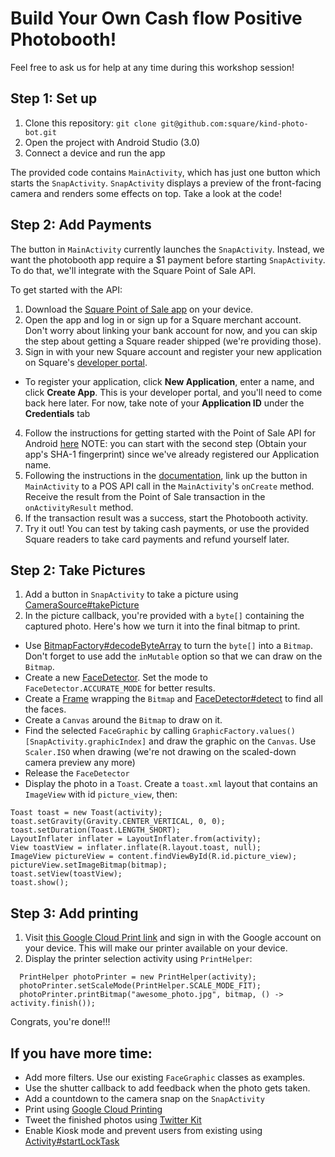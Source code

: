 # Build Your Own Cash flow Positive Photobooth!

Feel free to ask us for help at any time during this workshop session! 

## Step 1: Set up

1. Clone this repository: `git clone git@github.com:square/kind-photo-bot.git` 
2. Open the project with Android Studio (3.0)
3. Connect a device and run the app

The provided code contains `MainActivity`, which has just one button which starts the `SnapActivity`. `SnapActivity` displays a preview of the front-facing camera and renders some effects on top. Take a look at the code!

## Step 2: Add Payments

The button in `MainActivity` currently launches the `SnapActivity`. Instead, we want the photobooth app require a $1 payment before starting `SnapActivity`. To do that, we'll integrate with the Square Point of Sale API.

To get started with the API:

1. Download the [Square Point of Sale app](https://play.google.com/store/apps/details?id=com.squareup) on your device.
2. Open the app and log in or sign up for a Square merchant account. Don't worry about linking your bank account for now, and you can skip the step about getting a Square reader shipped (we're providing those).
3. Sign in with your new Square account and register your new application on Square's [developer portal](https://connect.squareup.com/apps). 
  * To register your application, click **New Application**, enter a name, and click **Create App**. This is your developer portal, and you'll need to come back here later. For now, take note of your **Application ID** under the **Credentials** tab
4. Follow the instructions for getting started with the Point of Sale API for Android [here](https://docs.connect.squareup.com/articles/point-of-sale-api-android) NOTE: you can start with the second step (Obtain your app's SHA-1 fingerprint) since we've already registered our Application name.
5. Following the instructions in the [documentation](https://docs.connect.squareup.com/articles/point-of-sale-api-android), link up the button in `MainActivity` to a POS API call in the `MainActivity`'s `onCreate` method. Receive the result from the Point of Sale transaction in the `onActivityResult` method.
6. If the transaction result was a success, start the Photobooth activity.
7. Try it out! You can test by taking cash payments, or use the provided Square readers to take card payments and refund yourself later.

## Step 2: Take Pictures

1. Add a button in `SnapActivity` to take a picture using <a href="https://developers.google.com/android/reference/com/google/android/gms/vision/CameraSource.html#takePicture(com.google.android.gms.vision.CameraSource.ShutterCallback, com.google.android.gms.vision.CameraSource.PictureCallback)">CameraSource#takePicture</a>
2. In the picture callback, you're provided with a `byte[]` containing the captured photo. Here's how we turn it into the final bitmap to print.
  * Use <a href="https://developer.android.com/reference/android/graphics/BitmapFactory.html#decodeByteArray(byte[], int, int, android.graphics.BitmapFactory.Options)">BitmapFactory#decodeByteArray</a> to turn the `byte[]` into a `Bitmap`. Don't forget to use add the `inMutable` option so that we can draw on the `Bitmap`. 
  * Create a new <a href="https://developers.google.com/android/reference/com/google/android/gms/vision/face/FaceDetector">FaceDetector</a>. Set the mode to `FaceDetector.ACCURATE_MODE` for better results. 
  * Create a <a href="https://developers.google.com/android/reference/com/google/android/gms/vision/Frame">Frame</a> wrapping the `Bitmap` and <a href="https://developers.google.com/android/reference/com/google/android/gms/vision/face/FaceDetector.html#detect(com.google.android.gms.vision.Frame)">FaceDetector#detect</a> to find all the faces. 
  * Create a `Canvas` around the `Bitmap` to draw on it. 
  * Find the selected `FaceGraphic` by calling `GraphicFactory.values()[SnapActivity.graphicIndex]` and draw the graphic on the `Canvas`. Use `Scaler.ISO` when drawing (we're not drawing on the scaled-down camera preview any more)
  * Release the `FaceDetector`
  * Display the photo in a `Toast`. Create a `toast.xml` layout that contains an `ImageView` with id `picture_view`, then:

  ```
Toast toast = new Toast(activity);
toast.setGravity(Gravity.CENTER_VERTICAL, 0, 0);
toast.setDuration(Toast.LENGTH_SHORT);
LayoutInflater inflater = LayoutInflater.from(activity);
View toastView = inflater.inflate(R.layout.toast, null);
ImageView pictureView = content.findViewById(R.id.picture_view);
pictureView.setImageBitmap(bitmap);
toast.setView(toastView);
toast.show();

  ```

## Step 3: Add printing

1. Visit [this Google Cloud Print link](https://www.google.com/cloudprint/addpublicprinter.html?printerid=e2289732-f1e8-7440-c1ce-1a6eb16882c3&key=783088520) and sign in with the Google account on your device. This will make our printer available on your device.
2. Display the printer selection activity using `PrintHelper`:
```
  PrintHelper photoPrinter = new PrintHelper(activity);
  photoPrinter.setScaleMode(PrintHelper.SCALE_MODE_FIT);
  photoPrinter.printBitmap("awesome_photo.jpg", bitmap, () -> activity.finish());
```

Congrats, you're done!!!

## If you have more time:

* Add more filters. Use our existing `FaceGraphic` classes as examples.
* Use the shutter callback to add feedback when the photo gets taken.
* Add a countdown to the camera snap on the `SnapActivity`
* Print using [Google Cloud Printing](https://developers.google.com/cloud-print/docs/appInterfaces) 
* Tweet the finished photos using [Twitter Kit](https://dev.twitter.com/twitterkit/android/overview)
* Enable Kiosk mode and prevent users from existing using <a href="https://developer.android.com/reference/android/app/Activity.html#startLockTask()">Activity#startLockTask</a>

